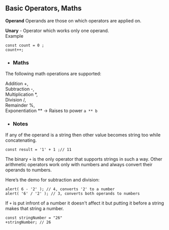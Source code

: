 ## Basic Operators, Maths
**Operand** Operands are those on which operators are applied on.  

**Unary** - Operator which works only one operand.  
 Example 
 ```JS
 const count = 0 ;
 count++;
 ```

  - ### Maths
The following math operations are supported:

Addition +,  
Subtraction -,  
Multiplication *,  
Division /,  
Remainder %,  
Exponentiation **  -> Raises to power ``` a ** b ```

 - ### Notes 
 If any of the operand is a string then other value becomes string too while concatenating.
 ```JS
 const result = '1' + 1 ;// 11
 ```

 The binary ```+``` is the only operator that supports strings in such a way. Other arithmetic operators work only with numbers and always convert their operands to numbers.

Here’s the demo for subtraction and division:
```JS
alert( 6 - '2' ); // 4, converts '2' to a number
alert( '6' / '2' ); // 3, converts both operands to numbers
```

If ```+``` is put infront of a number it doesn't affect it but putting it before a string makes that string a number.
```JS
const stringNumber = "26"
+stringNumber; // 26
```